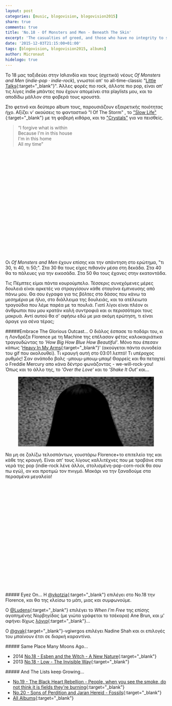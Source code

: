 ```yaml
---
layout: post
categories: [music, blogovision, blogovision2015]
share: true
comments: true
title: 'No.18 - Of Monsters and Men - Beneath The Skin'
excerpt: 'The casualties of greed, and those who have no integrity to show'
date: '2015-12-03T21:15:00+01:00'
tags: [blogovision, blogovision2015, albums]
author: Micronaut
hidelogo: true
---
```

Το 18 μας ταξιδεύει στην Ισλανδία και τους (σχετικά) νέους *Of Monsters and Men* (*indie-pop · indie-rock*), γνωστοί απ' το all-time-classic "[Little Talks](https://www.youtube.com/watch?v=ghb6eDopW8I){:target="_blank"}".  Άλλες φορές πιο rock, άλλοτε πιο pop, είναι απ' τις λίγες indie μπάντες που έχουν απομείνει στα playlists μου, και το αποδίδω μάλλον στα φοβερά τους κρουστά. 

Στο φετινό και δεύτερο album τους, παρουσιάζουν εξαιρετικής ποιότητας ήχο. Αξίζει ν' ακούσεις το φανταστικό "I Of The Storm" , το ["Slow Life"](https://www.youtube.com/watch?v=O_Niy9ZthvI){:target="_blank"} με τη φοβερή κιθάρα, και το ["Crystals"](https://www.youtube.com/watch?v=XUClIslXKZo) για να πεισθείς.

>&ldquo;I forgive what is within<br/>
> Because I'm in this house<br/>
> I'm in this home<br/>
> All my time&rdquo;

<div class="invisible">
<figure class="center">
	<iframe width="70%" height="320" src="about:blank" data-src="https://www.youtube.com/embed/tlCkafSYNJI" frameborder="0" allowfullscreen>&nbsp;</iframe>
</figure>
</div>

Οι *Of Monsters and Men* έχουν επίσης και την απάντηση στο ερώτημα, "τι 30, τι 40, τι 50;". Στα 30 θα τους είχες πιθανόν μέσα στη δεκάδα. Στα 40 θα το πάλευες για την εικοσάδα. Στα 50 θα τους έχανες στην εκατοντάδα.

Τις Πέμπτες είμαι πάντα κουρούμπελο. Τέσσερις συνεχόμενες μέρες δουλειά είναι αρκετές να στραγγίσουν κάθε σταγόνα έμπνευσης από πάνω μου. Θα σου έγραφα για τις βόλτες στο δάσος που κάνω τα μεσημέρια με ήλιο, στο διάλλειμα της δουλειάς, και τα ατέλειωτα τραγούδια που λέμε παρέα με τα πουλιά. Γιατί λίγοι είναι πλέον οι άνθρωποι που μου κρατάν καλή συντροφιά και οι περισσότεροι τους μακρυά. Αντί αυτού θα σ' αφήσω εδώ με μια ακόμη ερώτηση, τι είναι άραγε για σένα τέρας;

<div class="text-divider"></div>

#####Embrace The Glorious Outcast...
Ο διάλος έσπασε το ποδάρι του, κι η Λονδρέζα Florence με τη Machine της επέλασαν φέτος καλοκαιριάτικα τραγουδώντας το *'How Big How Blue How Beautiful'*. Μόνο που έπεσαν κάπως '[Heavy In My Arms](https://www.youtube.com/watch?v=V_eOmvM-4zc){:target="_blank"}' (ακούγεται πάντα συνοδεία του gif που ακολουθεί). Τι κραυγή αυτή στο 03:01 λεπτό! Τι υπέροχος ρυθμός! Σαν ανάποδο βαλς -μπουμ-μπουμ-μπαμ! Θαρρείς και θα πεταχτεί ο Freddie Mercury απο κάνα δέντρο φωνάζοντας - we-will-rock-you! Όπως και το άλλο της, το *'Over the Love'* και το *'Shake It Out'* και...

<div class="invisible">
<figure class="center">
	<a href="/images/gif/heavy.gif"><img src="/images/gif/heavy.gif" alt="light-Image" class="center"/></a>
</figure>
</div>

 Να μη σε ζαλίζω τελοσπάντων, γουστάρω Florence+το επιτελείο της και κάθε της κραυγή. Είναι απ' τους λίγους καλλιτέχνες που με τραβάνε στα νερά της pop (indie-rock λένε άλλοι, στολισμένη-pop-corn-rock θα σου πω εγώ), αν και προτιμώ τον πνιγμό. Μακάρι να την ξαναδούμε στα περασμένα μεγαλεία!
 
<div class="invisible">
<figure class="center">
	<iframe width="60%" height="320" src="about:blank" data-src="https://www.youtube.com/embed/KSM0lLbVYOo" frameborder="0" allowfullscreen>&nbsp;</iframe>
</figure>
</div>

<div class="text-divider"></div>

#####<i class="fa fa-hand-o-right"></i> Eyez Οn...
H [‏@vkotzia](https://suburbanwords.wordpress.com/2015/12/03/18-florence-the-machine-how-big-how-blue-how-beautiful/){:target="_blank"} επιλέγει στο Νο.18 την Florence, και θα της κλείσω το μάτι, μιας και συμφωνούμε.

O [@Ludens](http://homoludens.gr/homo-ludens-18-ane-brun-when-im-free/){:target="_blank"} επιλέγει το *When I'm Free* της επίσης αγαπημένης Νορβηγίδας (με γιώτα γράφεται το τσέκαρα) Ane Brun, και μ' αφήνει δίχως [λόγια](https://www.youtube.com/watch?v=1tHCe7yW3UY){:target="_blank"}... 

O [@gvak](http://voice-inertia.blogspot.nl/2015/12/blogovision-2015-18-nadine-shah-fast.html){:target="_blank"}-vgiwrgos επιλέγει Nadine Shah και οι επιλογές του μπαίνουν έτσι σε διαρκή καραντίνα.

#####<i class="fa fa-hand-o-right"></i> Same Place Many Moons Ago...
* 2014 [No.18 - Esben and the Witch - A New Nature](/music/blogovision/blogovision2014/blogovision2014-no18/){:target="_blank"}
* 2013 [No.18 - Low - The Invisible Way](/music/blogovision/blogovision2013/blogovision2013-no18/){:target="_blank"}

#####<i class="fa fa-hand-o-right"></i> And The Lists keep Growing...
* [No.19 - The Black Heart Rebellion - People, when you see the smoke, do not think it is fields they're burning](/music/blogovision/blogovision2015/blogovision2015-no19/){:target="_blank"}
* [No.20 - Sons of Perdition and Jaran Hereid - Fossils](/music/blogovision/blogovision2015/blogovision2015-no20/){:target="_blank"}
* [All Albums](/music/new-albums-2015/){:target="_blank"}